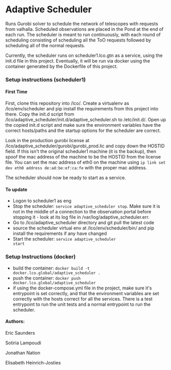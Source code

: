 # Adaptive Scheduler
Runs Gurobi solver to schedule the network of telescopes with requests from valhalla.
Scheduled observations are placed in the Pond at the end of each run.
The scheduler is meant to run continuously, with each round of scheduling consisting of scheduling 
all the ToO requests followed by scheduling all of the normal requests. 

Currently, the scheduler runs on scheduler1.lco.gtn as a service, using the init.d file in this project.
Eventually, it will be run via docker using the container generated by the Dockerfile of this project.

### Setup instructions (scheduler1)
#### First Time
First, clone this repository into /lco/. Create a virtualenv as /lco/env/scheduler and pip install the requirements from
this project into there. Copy the init.d script from /lco/adaptive_scheduler/init.d/adaptive_scheduler.sh to 
/etc/init.d/. Open up the copied init.d script and make sure the environment variables have the correct hosts/paths and 
the startup options for the scheduler are correct. 

Look in the production gurobi license at /lco/adaptive_scheduler/gurobi/gurobi_prod.lic and copy down the HOSTID field.
If this isn't the original scheduler1 machine (it is the backup), then spoof the mac address of the machine to be the
HOSTID from the license file. You can set the mac address of eth0 on the machine using 
<code>ip link set dev eth0 address de:ad:be:ef:ca:fe</code> with the proper mac address.

The scheduler should now be ready to start as a service.

#### To update
* Logon to scheduler1 as eng
* Stop the scheduler: <code>service adaptive_scheduler stop</code>. Make sure it is not in the middle of a connection 
to the observation portal before stopping it - look at its log file in /var/log/adaptive_scheduler.err.
* Go to /lco/adaptive_scheduler directory and git pull the latest code
* source the scheduler virtual env at /lco/env/scheduler/bin/ and pip install the requirements if any have changed
* Start the scheduler: <code>service adaptive_scheduler start</code>

### Setup Instructions (docker)
* build the container: <code>docker build -t docker.lco.global/adaptive_scheduler .</code>
* push the container: <code>docker push docker.lco.global/adaptive_scheduler</code>
* if using the docker-compose.yml file in the project, make sure it's entrypoint is set correctly, and that the 
environment variables are set correctly with the hosts correct for all the services. There is a test entrypoint to run 
the unit tests and a normal entrypoint to run the scheduler. 

#### Authors: 
Eric Saunders

Sotiria Lampoudi

Jonathan Nation

Elisabeth Heinrich-Josties

